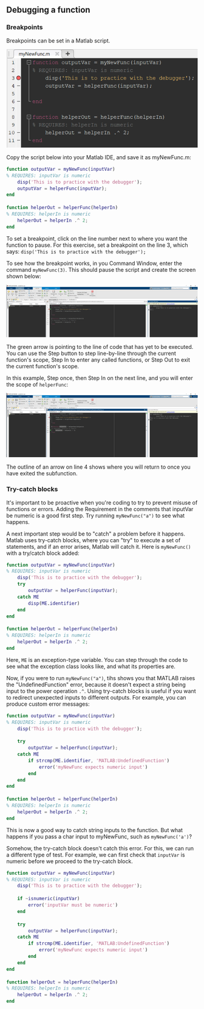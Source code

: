 ## Debugging a function

### Breakpoints
Breakpoints can be set in a Matlab script. 

![Image of breakpoint on matlab script](https://github.com/olialgeUMICH/matlabHelp/blob/main/02_Functions/debug1.PNG "")

Copy the script below into your Matlab IDE, and save it as myNewFunc.m: 

```matlab
function outputVar = myNewFunc(inputVar)
% REQUIRES: inputVar is numeric
    disp('This is to practice with the debugger');
    outputVar = helperFunc(inputVar);
end

function helperOut = helperFunc(helperIn)
% REQUIRES: helperIn is numeric
    helperOut = helperIn .^ 2;
end
```

To set a breakpoint, click on the line number next to where you want the function to pause. For this exercise, set a breakpoint on the line 3, which says: `disp('This is to practice with the debugger');`

To see how the breakpoint works, in you Command Window, enter the command `myNewFunc(3)`. This should pause the script and create the screen shown below:

![Image of paused matlab script](https://github.com/olialgeUMICH/matlabHelp/blob/main/02_Functions/debug2.png "")

The green arrow is pointing to the line of code that has yet to be executed. You can use the Step button to step line-by-line through the current function's scope, Step In to enter any called functions, or Step Out to exit the current function's scope. 

In this example, Step once, then Step In on the next line, and you will enter the scope of `helperFunc`:

![Image of matlab script paused in subfunction](https://github.com/olialgeUMICH/matlabHelp/blob/main/02_Functions/debug3.png "")

The outline of an arrow on line 4 shows where you will return to once you have exited the subfunction.

### Try-catch blocks
It's important to be proactive when you're coding to try to prevent misuse of functions or errors. Adding the Requirement in the comments that inputVar be numeric is a good first step. Try running `myNewFunc("a")` to see what happens.

A next important step would be to "catch" a problem before it happens. Matlab uses try-catch blocks, where you can "try" to execute a set of statements, and if an error arises, Matlab will catch it. Here is `myNewFunc()` with a try/catch block added:

```matlab
function outputVar = myNewFunc(inputVar)
% REQUIRES: inputVar is numeric
    disp('This is to practice with the debugger');    
    try
        outputVar = helperFunc(inputVar);
    catch ME
        disp(ME.identifier)
    end
end

function helperOut = helperFunc(helperIn)
% REQUIRES: helperIn is numeric
    helperOut = helperIn .^ 2;
end
```

Here, `ME` is an exception-type variable. You can step through the code to see what the exception class looks like, and what its properties are.

Now, if you were to run `myNewFunc("a")`, tihs shows you that MATLAB raises the "UndefinedFunction" error, because it doesn't expect a string being input to the power operation `.^`. Using try-catch blocks is useful if you want to redirect unexpected inputs to different outputs. For example, you can produce custom error messages:

```matlab
function outputVar = myNewFunc(inputVar)
% REQUIRES: inputVar is numeric
    disp('This is to practice with the debugger');
    
    try
        outputVar = helperFunc(inputVar);
    catch ME
        if strcmp(ME.identifier, 'MATLAB:UndefinedFunction')
            error('myNewFunc expects numeric input')
        end
    end
end

function helperOut = helperFunc(helperIn)
% REQUIRES: helperIn is numeric
    helperOut = helperIn .^ 2;
end
```

This is now a good way to catch string inputs to the function. But what happens if you pass a char input to myNewFunc, such as `myNewFunc('a')`?

Somehow, the try-catch block doesn't catch this error. For this, we can run a different type of test. For example, we can first check that `inputVar` is numeric before we proceed to the try-catch block.

```matlab
function outputVar = myNewFunc(inputVar)
% REQUIRES: inputVar is numeric
    disp('This is to practice with the debugger');
    
    if ~isnumeric(inputVar)
        error('inputVar must be numeric')
    end
    
    try
        outputVar = helperFunc(inputVar);
    catch ME
        if strcmp(ME.identifier, 'MATLAB:UndefinedFunction')
            error('myNewFunc expects numeric input')
        end
    end
end

function helperOut = helperFunc(helperIn)
% REQUIRES: helperIn is numeric
    helperOut = helperIn .^ 2;
end
```

